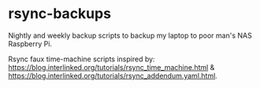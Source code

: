 # rsync-backups
Nightly and weekly backup scripts to backup my laptop to poor man's NAS Raspberry Pi.

Rsync faux time-machine scripts inspired by: https://blog.interlinked.org/tutorials/rsync_time_machine.html & https://blog.interlinked.org/tutorials/rsync_addendum.yaml.html.
